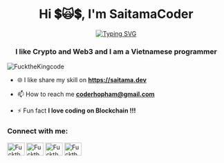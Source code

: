 <h1 align="center">Hi 💲🙀💲, I'm SaitamaCoder</h1>
<p  align="center">
<a href="https://git.io/typing-svg"><img src="https://readme-typing-svg.demolab.com?font=Fira+Code&pause=1000&vCenter=true&random=false&width=450&lines=I+am+a+Software+Engineer+in+Web3+%F0%9F%90%88%E2%80%8D%E2%AC%9B" alt="Typing SVG" /></a>
</p>

<h3 align="center"> I like Crypto and Web3 and I am a Vietnamese programmer</h3>

<p align="left"><img src="https://komarev.com/ghpvc/?username=FucktheKingcode&label=Profile%20views&color=0e75b6&style=flat" alt="FucktheKingcode" /> </p>

- 🌐 I like share my skill on **https://saitama.dev**

- 📫 How to reach me **coderhopham@gmail.com**

- ⚡ Fun fact **I love coding on Blockchain !!!**


<h3 align="left">Connect with me:</h3>
<p align="left">
<a href="https://www.linkedin.com/in/anhitshare/" target="blank"><img align="center" src="https://raw.githubusercontent.com/rahuldkjain/github-profile-readme-generator/master/src/images/icons/Social/linked-in-alt.svg" alt="FucktheKingcode" height="30" width="40" /></a>
<a href="https://twitter.com/SaitamaCoder_VN" target="blank"><img align="center" src="https://raw.githubusercontent.com/rahuldkjain/github-profile-readme-generator/master/src/images/icons/Social/twitter.svg" alt="FucktheKingcode" height="30" width="40" /></a>
<a href="https://stackoverflow.com/users/22736688/meowcrypto" target="blank"><img align="center" src="https://raw.githubusercontent.com/rahuldkjain/github-profile-readme-generator/master/src/images/icons/Social/stack-overflow.svg" alt="FucktheKingcode" height="30" width="40" /></a>
<a href="https://www.facebook.com/profile.php?id=100009106992964" target="blank"><img align="center" src="https://raw.githubusercontent.com/rahuldkjain/github-profile-readme-generator/master/src/images/icons/Social/facebook.svg" alt="FucktheKingcode" height="30" width="40" /></a>

